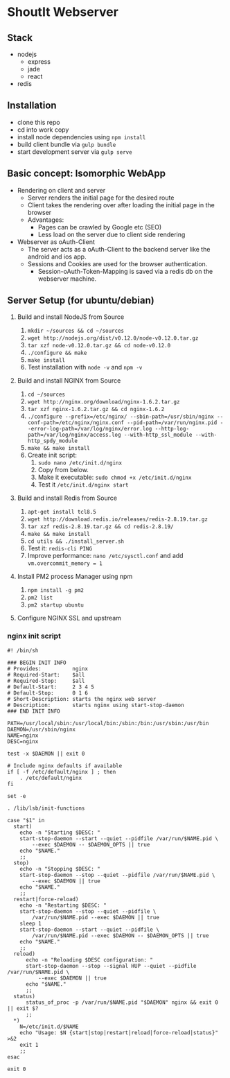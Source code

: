 # ShoutIt Webserver

## Stack
* nodejs
	* express
	* jade
	* react
* redis

## Installation
* clone this repo
* cd into work copy
* install node dependencies using `npm install`
* build client bundle via `gulp bundle`
* start development server via `gulp serve`

## Basic concept: Isomorphic WebApp
* Rendering on client and server
	* Server renders the initial page for the desired route
	* Client takes the rendering over after loading the initial page in the browser
	* Advantages:
		* Pages can be crawled by Google etc (SEO)
		* Less load on the server due to client side rendering
* Webserver as oAuth-Client
	* The server acts as a oAuth-Client to the backend server like the android and ios app.
	* Sessions and Cookies are used for the browser authentication.
		* Session-oAuth-Token-Mapping is saved via a redis db on the webserver machine.


## Server Setup (for ubuntu/debian)
1. Build and install NodeJS from Source
    1. `mkdir ~/sources && cd ~/sources`
    2. `wget http://nodejs.org/dist/v0.12.0/node-v0.12.0.tar.gz`
    3. `tar xzf node-v0.12.0.tar.gz && cd node-v0.12.0`
    4. `./configure && make`
    5. `make install`
    6. Test installation with `node -v` and `npm -v`

2. Build and install NGINX from Source
	1. `cd ~/sources`
	2. `wget http://nginx.org/download/nginx-1.6.2.tar.gz`
	3. `tar xzf nginx-1.6.2.tar.gz && cd nginx-1.6.2`
	4. `./configure --prefix=/etc/nginx/
					--sbin-path=/usr/sbin/nginx
					--conf-path=/etc/nginx/nginx.conf
					--pid-path=/var/run/nginx.pid
					--error-log-path=/var/log/nginx/error.log
					--http-log-path=/var/log/nginx/access.log
					--with-http_ssl_module
					--with-http_spdy_module`
	5. `make && make install`
	6. Create init script:
		1. `sudo nano /etc/init.d/nginx`
		2. Copy from below.
		3. Make it executable: `sudo chmod +x /etc/init.d/nginx`
        4. Test it `/etc/init.d/nginx start`

3. Build and install Redis from Source
	1. `apt-get install tcl8.5`
	2. `wget http://download.redis.io/releases/redis-2.8.19.tar.gz`
	3. `tar xzf redis-2.8.19.tar.gz && cd redis-2.8.19/`
	4. `make && make install`
	5. `cd utils && ./install_server.sh`
	6. Test it: `redis-cli PING`
	7. Improve performance: `nano /etc/sysctl.conf` and add `vm.overcommit_memory = 1`

4. Install PM2 process Manager using npm
	1. `npm install -g pm2`
	2. `pm2 list`
	3. `pm2 startup ubuntu`

4. Configure NGINX SSL and upstream






### nginx init script

	#! /bin/sh

	### BEGIN INIT INFO
	# Provides:          nginx
	# Required-Start:    $all
	# Required-Stop:     $all
	# Default-Start:     2 3 4 5
	# Default-Stop:      0 1 6
	# Short-Description: starts the nginx web server
	# Description:       starts nginx using start-stop-daemon
	### END INIT INFO

	PATH=/usr/local/sbin:/usr/local/bin:/sbin:/bin:/usr/sbin:/usr/bin
	DAEMON=/usr/sbin/nginx
	NAME=nginx
	DESC=nginx

	test -x $DAEMON || exit 0

	# Include nginx defaults if available
	if [ -f /etc/default/nginx ] ; then
		. /etc/default/nginx
	fi

	set -e

	. /lib/lsb/init-functions

	case "$1" in
	  start)
		echo -n "Starting $DESC: "
		start-stop-daemon --start --quiet --pidfile /var/run/$NAME.pid \
			--exec $DAEMON -- $DAEMON_OPTS || true
		echo "$NAME."
		;;
	  stop)
		echo -n "Stopping $DESC: "
		start-stop-daemon --stop --quiet --pidfile /var/run/$NAME.pid \
			--exec $DAEMON || true
		echo "$NAME."
		;;
	  restart|force-reload)
		echo -n "Restarting $DESC: "
		start-stop-daemon --stop --quiet --pidfile \
			/var/run/$NAME.pid --exec $DAEMON || true
		sleep 1
		start-stop-daemon --start --quiet --pidfile \
			/var/run/$NAME.pid --exec $DAEMON -- $DAEMON_OPTS || true
		echo "$NAME."
		;;
	  reload)
		  echo -n "Reloading $DESC configuration: "
		  start-stop-daemon --stop --signal HUP --quiet --pidfile /var/run/$NAME.pid \
			  --exec $DAEMON || true
		  echo "$NAME."
		  ;;
	  status)
		  status_of_proc -p /var/run/$NAME.pid "$DAEMON" nginx && exit 0 || exit $?
		  ;;
	  *)
		N=/etc/init.d/$NAME
		echo "Usage: $N {start|stop|restart|reload|force-reload|status}" >&2
		exit 1
		;;
	esac

	exit 0




